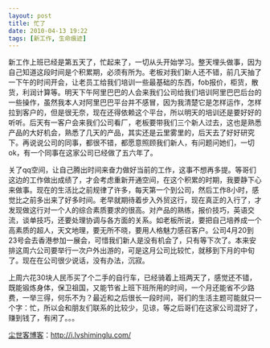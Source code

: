 ```yaml
---
layout: post
title: 忙了
date: 2010-04-13 19:22
tags: [新工作, 生命痕迹]
---
```

新工作上班已经是第五天了，忙起来了，一切从头开始学习。整天埋头做事，因为自己知道这段时间是个积累期，必须有所为。老板对我们新人还不错，前几天抽了一下午的时间开会，让老员工给我们培训一些最基础的东西，fob报价，柜货，散货，利润计算等。明天下午阿里巴巴的人会来我们公司给我们培训阿里巴巴后台的一些操作，虽然我本人对阿里巴巴平台并不感冒，因为我清楚它是怎样运作，怎样拉到客户的，但是很无奈，现在还得依赖这个平台，所以明天的培训还是要好好的听听。后天有一客户会来我们公司看厂，老板要带我们三个新人过去，这也是熟悉产品的大好机会，熟悉了几天的产品，其实还是云里雾里的，后天去了好好研究下。再说说公司的同事，都很不错，都愿意照顾我们新人，有问题问她们，一切ok，有一个同事在这家公司已经做了五六年了。

关了qq空间，让自己腾出时间来奋力做好当前的工作，这事不想再多提。等哥们这边的工作做出成绩了，才会考虑重新开通空间，在这个积累的时期，我要静下心来做事。现在的生活比之前规律了许多，每天第一个到公司，然后工作8小时，感觉比之前多出来了好多时间。老早就期待着步入外贸这行，现在真正的入行了，才发现做这行对一个人的综合素质要求的很高。对产品的熟练，报价技巧，英语交流，谈单技巧，还要处理协调与各方面的关系。如老板所说，要把自己培养成一个高素质的超人，天文地理，要无所不晓，要用人格魅力感召客户。公司4月20到23号会去香港参加一展会，可惜我们新人是没有机会了，只有等下次了。本来安排这周六公司要举行一次户外出游的，可是这月公司比较忙，就移到下月的中旬了。现在在公司很少说话，没有办法，沉寂。

上周六花30块人民币买了个二手的自行车，已经骑着上班两天了，感觉还不错，既能锻炼身体，保卫祖国，又能节省上班下班所用的时间，一个月还能省不少路费，一举三得，何乐不为？最近和之后很长一段时间，哥们的生活主题可能就只一个字：忙，所以会和朋友们联系的比较少，见谅，等之后哥们在这家公司混好了，赚到钱了，有闲了。。。

<a href="http://i.lvshiminglu.com/">尘世客博客</a>：<a href="http://i.lvshiminglu.com/">http://i.lvshiminglu.com/</a>

